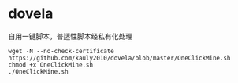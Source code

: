 # dovela
自用一键脚本，普适性脚本经私有化处理

```
wget -N --no-check-certificate https://github.com/kauly2010/dovela/blob/master/OneClickMine.sh
chmod +x OneClickMine.sh
./OneClickMine.sh
```
